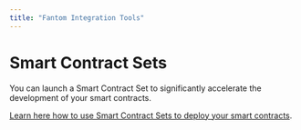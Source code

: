 ```yaml
---
title: "Fantom Integration Tools"
---
```


# Smart Contract Sets

You can launch a Smart Contract Set to significantly accelerate the development of your smart contracts.

[Learn here how to use Smart Contract Sets to deploy your smart contracts](../../using-platform/15_dev-tools/0_code-studio/1_smart-contract-sets/1_smart-contract-sets.md).
